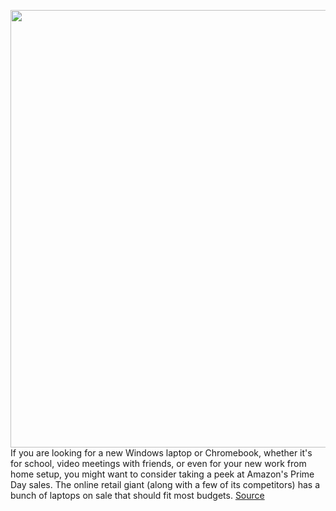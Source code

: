 <img src='https://cdn.vox-cdn.com/thumbor/XsJRLhMsZC0abYDjVqMbK2hNt9c=/0x0:2040x1360/1200x800/filters:focal(857x517:1183x843)/cdn.vox-cdn.com/uploads/chorus_image/image/67622692/cfaulkner_200929_4214_0002.0.5.jpg' width='700px' /><br/>
If you are looking for a new Windows laptop or Chromebook, whether it's for school, video meetings with friends, or even for your new work from home setup, you might want to consider taking a peek at Amazon's Prime Day sales. The online retail giant (along with a few of its competitors) has a bunch of laptops on sale that should fit most budgets.
<a href='https://www.theverge.com/21507837/amazon-prime-day-best-laptop-chromebook-windows-deals'> Source <a/>